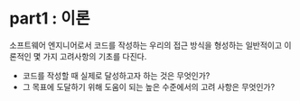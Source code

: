# part1 : 이론
소프트웨어 엔지니어로서 코드를 작성하는 우리의 접근 방식을 형성하는 일반적이고 이론적인 몇 가지 고려사항의 기초를 다진다.
- 코드를 작성할 때 실제로 달성하고자 하는 것은 무엇인가?
- 그 목표에 도달하기 위해 도움이 되는 높은 수준에서의 고려 사항은 무엇인가?